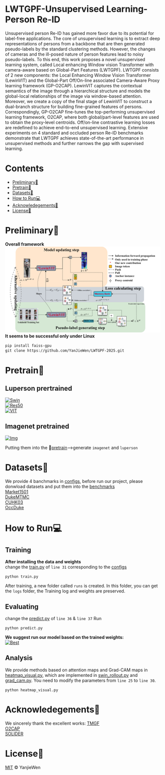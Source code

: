 # LWTGPF-Unsupervised Learning-Person Re-ID
Unsupervised person Re-ID has gained more favor due to its potential for label-free applications. The core of unsupervised learning is to extract deep representations of persons from a backbone that are then generated pseudo-labels by the standard clustering methods. However, the changes of cameras and the ill-posed nature of person features lead to noisy pseudo-labels. To this end, this work proposes a novel unsupervised learning system, called Local enhancing Window vision Transformer with camera-aware based on Global-Part Features (LWTGPF). LWTGPF consists of 2 new components: the Local Enhancing Window Vision Transformer (LewinVIT) and the Global-Part Off/On-line associated Camera-Aware Proxy learning framework (GP-O2CAP). LewinVIT captures the contextual semantics of the image through a hierarchical structure and models the global-local relationships of the image via window-based attention. Moreover, we create a copy of the final stage of LewinVIT to construct a dual-branch structure for building fine-grained features of persons. Correspondingly, GP-O2CAP fine-tunes the top-performing unsupervised learning framework, O2CAP, where both global/part-level features are used to obtain the proxy-level centroids. Off/on-line contrastive learning losses are redefined to achieve end-to-end unsupervised learning. Extensive experiments on 4 standard and occluded person Re-ID benchmarks demonstrate that LWTGPF achieves state-of-the-art performance in unsupervised methods and further narrows the gap with supervised learning.

# Contents
- [Preliminary🔧](#Preliminary)
- [Pretrain📂](#Weights)
- [Datasets🔔](#Datasets)
- [How to Run💻](#Run)
- [Acknowledegements🙏](#Acknowledegements)
- [License🔑](#License)


# Preliminary🔧
**Overall framework**  
![image](assets/overall.jpg)
**It seems to be successful only under Linux**
```
pip install faiss-gpu 
git clone https://github.com/YanJieWen/LWTGPF-2025.git
```

# Pretrain📂
## Luperson prertrained
[![Swin](https://img.shields.io/badge/Swin_TF-LP-blue)](https://github.com/tinyvision/SOLIDER?tab=readme-ov-file)  
[![Res50](https://img.shields.io/badge/Res50-CNN-blue)](https://github.com/DengpanFu/LUPerson)  
[![VIT](https://img.shields.io/badge/VIT-TF-blue)](https://github.com/damo-cv/TransReID-SSL/tree/main)

## Imagenet pretrained
[![Img](https://img.shields.io/badge/Image-Net-green)](https://github.com/huggingface/pytorch-image-models-timm)

Putting them into the 📂[pretrain](pretrain)-->generate `imagenet` and `luperson`


# Datasets🔔
We provide 4 banchmarks in [configs](configs), before run our project, please donwload datasets and put them into the [benchmarks](benchmarks)  
[Market1501](https://www.kaggle.com/datasets/pengcw1/market-1501/data)  
[DukeMTMC](https://github.com/lightas/ICCV19_Pose_Guided_Occluded_Person_ReID)  
[CUHK03](http://www.ee.cuhk.edu.hk/~xgwang/CUHK_identification.html)  
[OccDuke](https://github.com/lightas/Occluded-DukeMTMC-Dataset)


# How to Run💻
## Training
**After installing the data and weights**  
change the [train.py](train.py) of `line 31`  corresponding to the [configs](configs)
```
python train.py
```
After training, a new folder called `runs` is created. In this folder, you can get the `logs` folder, the Training log and weights are preserved.

## Evaluating
change the [predict.py](predict.py) of `line 36` & `line 37`  Run
```
python predict.py
```
**We suggest run our model based on the trained weights:**  
[![Best](https://img.shields.io/badge/LWTGPF-best-red)](https://drive.google.com/drive/folders/1LWs-UuSQD0128wRyH7OdaFKqqt0Aoxbr?usp=drive_link)




## Analysis
We provide methods based on attention maps and Grad-CAM maps in [heatmap_visual.py](heatmap_visual.py), which are implemented in [swin_rollout.py](Csu/tools/swin_rollout.py) and [grad_cam.py](Csu/tools/grad_cam.py). You need to modify the parameters from `line 25` to `line 30`.  
```
python heatmap_visual.py
```



# Acknowledegements🙏
We sincerely thank the excellent works:
[TMGF](https://github.com/RikoLi/WACV23-workshop-TMGF)  
[O2CAP](https://github.com/Terminator8758/O2CAP)  
[SOLIDER](https://github.com/tinyvision/SOLIDER)


# License🔑
[MIT](LICENSE) © YanjieWen

